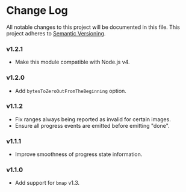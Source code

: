# Change Log

All notable changes to this project will be documented in this file.
This project adheres to [Semantic Versioning](http://semver.org/).

### v1.2.1

- Make this module compatible with Node.js v4.

### v1.2.0

- Add `bytesToZeroOutFromTheBeginning` option.

### v1.1.2

- Fix ranges always being reported as invalid for certain images.
- Ensure all progress events are emitted before emitting "done".

### v1.1.1

- Improve smoothness of progress state information.

### v1.1.0

- Add support for `bmap` v1.3.
